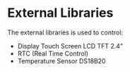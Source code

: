 # External Libraries

The external libraries is used to control:

* Display Touch Screen LCD TFT 2.4"
* RTC (Real Time Control)
* Temperature Sensor DS18B20
